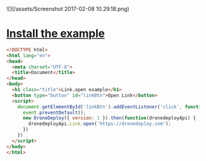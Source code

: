 ![](/assets/Screenshot 2017-02-08 10.29.18.png)

# [Install the example](https://www.dronedeploy.com/app2/applications/589b5564c256798c1c4cd1c3/install "Install the example application")

```html
<!DOCTYPE html>
<html lang="en">
<head>
  <meta charset="UTF-8">
  <title>Document</title>
</head>
<body>
  <h1 class="title">Link.open example</h1>
  <button type="button" id="linkBtn">Open Link</button>
  <script>
    document.getElementById('linkBtn').addEventListener('click', function(event){
      event.preventDefault();
      new DroneDeploy({ version: 1 }).then(function(dronedeployApi) {
        dronedeployApi.Link.open('https://dronedeploy.com');
      })
    })
  </script>
</body>
</html>
```



